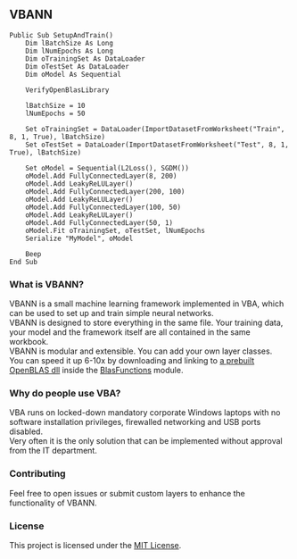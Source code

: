 ## VBANN

```vba
Public Sub SetupAndTrain()
    Dim lBatchSize As Long
    Dim lNumEpochs As Long
    Dim oTrainingSet As DataLoader
    Dim oTestSet As DataLoader
    Dim oModel As Sequential
    
    VerifyOpenBlasLibrary
    
    lBatchSize = 10
    lNumEpochs = 50
    
    Set oTrainingSet = DataLoader(ImportDatasetFromWorksheet("Train", 8, 1, True), lBatchSize)
    Set oTestSet = DataLoader(ImportDatasetFromWorksheet("Test", 8, 1, True), lBatchSize)
    
    Set oModel = Sequential(L2Loss(), SGDM())
    oModel.Add FullyConnectedLayer(8, 200)
    oModel.Add LeakyReLULayer()
    oModel.Add FullyConnectedLayer(200, 100)
    oModel.Add LeakyReLULayer()
    oModel.Add FullyConnectedLayer(100, 50)
    oModel.Add LeakyReLULayer()
    oModel.Add FullyConnectedLayer(50, 1)
    oModel.Fit oTrainingSet, oTestSet, lNumEpochs
    Serialize "MyModel", oModel
    
    Beep
End Sub
```

### What is VBANN?
VBANN is a small machine learning framework implemented in VBA, which can be used to set up and train simple neural networks.<br/>
VBANN is designed to store everything in the same file. Your training data, your model and the framework itself are all contained in the same workbook.<br/>
VBANN is modular and extensible. You can add your own layer classes.<br/>
You can speed it up 6-10x by downloading and linking to [a prebuilt OpenBLAS dll](https://github.com/OpenMathLib/OpenBLAS/releases) inside the [BlasFunctions](BlasFunctions.bas) module.

### Why do people use VBA?
VBA runs on locked-down mandatory corporate Windows laptops with no software installation privileges, firewalled networking and USB ports disabled.<br/>
Very often it is the only solution that can be implemented without approval from the IT department.

### Contributing
Feel free to open issues or submit custom layers to enhance the functionality of VBANN.

### License
This project is licensed under the [MIT License](LICENSE.txt).
